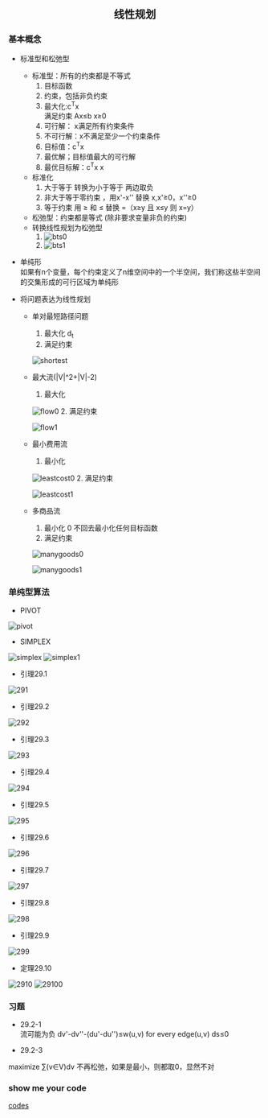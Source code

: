 ## <center>线性规划</center>

### 基本概念
* 标准型和松弛型
  - 标准型：所有的约束都是不等式
    1. 目标函数
    2. 约束，包括非负约束
    3. 最大化:c<sup>T</sup>x  
       满足约束 Ax≤b  x≥0
    4. 可行解： x满足所有约束条件
    5. 不可行解：x不满足至少一个约束条件
    5. 目标值：c<sup>T</sup>x  
    6. 最优解；目标值最大的可行解
    7. 最优目标解：c<sup>T</sup>x x
  - 标准化
    1. 大于等于 转换为小于等于 两边取负
    2. 非大于等于零约束 ，用x'-x'' 替换 x,x'≥0，x''≥0
    3. 等于约束 用 ≥ 和 ≤ 替换 =（x≥y 且 x≤y 则 x=y）
  - 松弛型：约束都是等式 (除非要求变量非负的约束)
  - 转换线性规划为松弛型
    1. ![bts0](../image/bts0.png)
    2. ![bts1](../image/bts1.png)
* 单纯形  
  如果有n个变量，每个约束定义了n维空间中的一个半空间，我们称这些半空间的交集形成的可行区域为单纯形

* 将问题表达为线性规划
  - 单对最短路径问题  
    1. 最大化 d<sub>t</sub>
    2. 满足约束 

    ![shortest](../image/shortest.png)

  - 最大流(|V|^2+|V|-2)
    1. 最大化 

    ![flow0](../image/flow0.png)
    2. 满足约束

     ![flow1](../image/flow1.png)

  - 最小费用流
    1. 最小化 

    ![leastcost0](../image/leastcost0.png)
    2. 满足约束 

    ![leastcost1](../image/leastcost1.png)

  - 多商品流
    1. 最小化 0 不回去最小化任何目标函数
    2. 满足约束

    ![manygoods0](../image/manygoods0.png)

    ![manygoods1](../image/manygoods1.png)

### 单纯型算法
* PIVOT

![pivot](../image/pivot.png)

* SIMPLEX

![simplex](../image/simplex.png)
![simplex1](../image/simplex1.png)

* 引理29.1  

![291](../image/291.png)

* 引理29.2

![292](../image/292.png)

* 引理29.3

![293](../image/293.png)

* 引理29.4

![294](../image/294.png)

* 引理29.5

![295](../image/295.png)

* 引理29.6

![296](../image/296.png)

* 引理29.7

![297](../image/297.png)

* 引理29.8

![298](../image/298.png)

* 引理29.9

![299](../image/299.png)

* 定理29.10

![2910](../image/2910.png)
![29100](../image/29100.png)

### 习题
* 29.2-1  
流可能为负 dv'-dv''-(du'-du'')≤w(u,v) for every edge(u,v)   ds≤0

* 29.2-3

maximize ∑(v∈V)dv 不再松弛，如果是最小，则都取0，显然不对


### show me your code
[codes](../codes/md29.cpp)